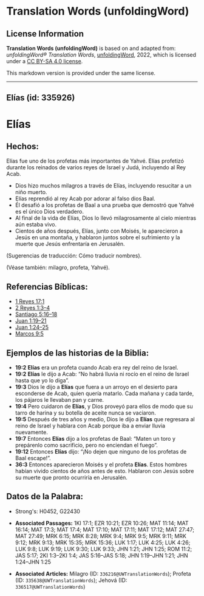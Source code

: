 # Translation Words (unfoldingWord)

## License Information

**Translation Words (unfoldingWord)** is based on and adapted from: _unfoldingWord® Translation Words_, [unfoldingWord](https://unfoldingword.org/utw), 2022, which is licensed under a [CC BY-SA 4.0 license](https://creativecommons.org/licenses/by-sa/4.0/legalcode.en).

This markdown version is provided under the same license.



--------------------------------

## Elías (id: 335926)

Elías
=====

Hechos:
-------

Elías fue uno de los profetas más importantes de Yahvé. Elías profetizó durante los reinados de varios reyes de Israel y Judá, incluyendo al Rey Acab.

* Dios hizo muchos milagros a través de Elías, incluyendo resucitar a un niño muerto.
* Elías reprendió al rey Acab por adorar al falso dios Baal.
* Él desafió a los profetas de Baal a una prueba que demostró que Yahvé es el único Dios verdadero.
* Al final de la vida de Elías, Dios lo llevó milagrosamente al cielo mientras aún estaba vivo.
* Cientos de años después, Elías, junto con Moisés, le aparecieron a Jesús en una montaña, y hablaron juntos sobre el sufrimiento y la muerte que Jesús enfrentaría en Jerusalén.

(Sugerencias de traducción: Cómo traducir nombres).

(Véase también: milagro, profeta, Yahvé).

Referencias Bíblicas:
---------------------

* [1 Reyes 17:1](https://ref.ly/1Kgs17:1)
* [2 Reyes 1:3–4](https://ref.ly/2Kgs1:3-2Kgs1:4)
* [Santiago 5:16–18](https://ref.ly/Jas5:16-Jas5:18)
* [Juan 1:19–21](https://ref.ly/John1:19-John1:21)
* [Juan 1:24–25](https://ref.ly/John1:24-John1:25)
* [Marcos 9:5](https://ref.ly/Mark9:5)

Ejemplos de las historias de la Biblia:
---------------------------------------

* **19:2** **Elías** era un profeta cuando Acab era rey del reino de Israel.
* **19:2** **Elías** le dijo a Acab: “No habrá lluvia ni rocío en el reino de Israel hasta que yo lo diga”.
* **19:3** Dios le dijo a **Elías** que fuera a un arroyo en el desierto para esconderse de Acab, quien quería matarlo. Cada mañana y cada tarde, los pájaros le llevaban pan y carne.
* **19:4** Pero cuidaron de **Elías**, y Dios proveyó para ellos de modo que su tarro de harina y su botella de aceite nunca se vaciaron.
* **19:5** Después de tres años y medio, Dios le dijo a **Elías** que regresara al reino de Israel y hablara con Acab porque iba a enviar lluvia nuevamente.
* **19:7** Entonces **Elías** dijo a los profetas de Baal: “Maten un toro y prepárenlo como sacrificio, pero no enciendan el fuego”.
* **19:12** Entonces **Elías** dijo: “¡No dejen que ninguno de los profetas de Baal escape!”.
* **36:3** Entonces aparecieron Moisés y el profeta **Elías**. Estos hombres habían vivido cientos de años antes de esto. Hablaron con Jesús sobre su muerte que pronto ocurriría en Jerusalén.

Datos de la Palabra:
--------------------

* Strong's: H0452, G22430

* **Associated Passages:** 1KI 17:1; EZR 10:21; EZR 10:26; MAT 11:14; MAT 16:14; MAT 17:3; MAT 17:4; MAT 17:10; MAT 17:11; MAT 17:12; MAT 27:47; MAT 27:49; MRK 6:15; MRK 8:28; MRK 9:4; MRK 9:5; MRK 9:11; MRK 9:12; MRK 9:13; MRK 15:35; MRK 15:36; LUK 1:17; LUK 4:25; LUK 4:26; LUK 9:8; LUK 9:19; LUK 9:30; LUK 9:33; JHN 1:21; JHN 1:25; ROM 11:2; JAS 5:17; 2KI 1:3–2KI 1:4; JAS 5:16–JAS 5:18; JHN 1:19–JHN 1:21; JHN 1:24–JHN 1:25
* **Associated Articles:** Milagro (ID: `336216@UWTranslationWords`); Profeta (ID: `335638@UWTranslationWords`); Jehová (ID: `336517@UWTranslationWords`)

